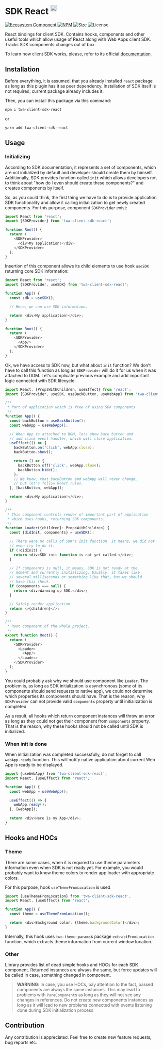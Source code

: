 # SDK React <sup><img src="https://static.npmjs.com/255a118f56f5346b97e56325a1217a16.svg" alt="drawing" width="20"/></sup>

[npm-badge]: https://img.shields.io/npm/v/twa-client-sdk-react.svg

[npm-link]: https://npmjs.com/package/twa-client-sdk-react

[size-badge]: https://img.shields.io/bundlephobia/minzip/twa-client-sdk-react

[license-badge]: https://img.shields.io/github/license/telegram-web-apps/twa-client-sdk-react

[gh-org-badge]: https://img.shields.io/badge/-Ecosystem_Component-%23555?logo=github

[gh-org-link]: https://github.com/Telegram-Web-Apps

[![Ecosystem Component][gh-org-badge]][gh-org-link] [![NPM][npm-badge]][npm-link] ![Size][size-badge] ![License][license-badge]

React bindings for client SDK. Contains hooks, components and other
useful tools which allow usage of React along with Web Apps client SDK.
Tracks SDK components changes out of box.

To learn how client SDK works, please, refer to its official
[documentation](https://github.com/Telegram-Web-Apps/client-sdk).

## Installation

Before everything, it is assumed, that you already installed `react` package
as long as this plugin has it as peer dependency. Installation of SDK itself is
not required, current package already includes it.

Then, you can install this package via this command:

```bash
npm i twa-client-sdk-react
```  

or

```bash  
yarn add twa-client-sdk-react
```

## Usage

### Initializing

According to SDK documentation, it represents a set of components, which are
not initialized by default and developer should create them by himself.
Additionally, SDK provides function called `init` which allows developers
not to think about "how do I even should create these components?" and creates
components by itself.

So, as you could think, the first thing we have to do is to provide application
SDK functionality and allow it calling initialization to get newly
created components. For this purpose, component `SDKProvider` exist:

```typescript jsx
import React from 'react';
import {SDKProvider} from 'twa-client-sdk-react';

function Root() {
  return (
    <SDKProvider>
      <div>My application!</div>
    </SDKProvider>
  );
}
```

Insertion of this component allows its child elements to use hook
`useSDK` returning core SDK information:

```typescript jsx
import React from 'react';
import {SDKProvider, useSDK} from 'twa-client-sdk-react';

function App() {
  const sdk = useSDK();

  // Here, we can use SDK information.

  return <div>My application!</div>;
}

function Root() {
  return (
    <SDKProvider>
      <App/>
    </SDKProvider>
  );
}
```

Ok, we have access to SDK now, but what about `init` function? We don't have
to call this function as long as `SDKProvider` will do it for us when it was
attached to DOM. Let's complicate previous example and add important logic
connected with SDK lifecycle:

```typescript jsx
import React, {PropsWithChildren, useEffect} from 'react';
import {SDKProvider, useSDK, useBackButton, useWebApp} from 'twa-client-sdk-react';

/**
 * Part of application which is free of using SDK components.
 */
function App() {
  const backButton = useBackButton();
  const webApp = useWebApp();

  // When App is attached to DOM, lets show back button and
  // add click event handler, which will close application.
  useEffect(() => {
    backButton.on('click', webApp.close);
    backButton.show();

    return () => {
      backButton.off('click', webApp.close);
      backButton.hide();
    };
    // We know, that backButton and webApp will never change,
    // but let's follow React rules.
  }, [backButton, webApp]);

  return <div>My application!</div>;
}

/**
 * This component controls render of important part of application
 * which uses hooks, returning SDK components.
 */
function Loader({children}: PropsWithChildren) {
  const {didInit, components} = useSDK();

  // There were no calls of SDK's init function. It means, we did not
  // even try to do it.
  if (!didInit) {
    return <div>SDK init function is not yet called.</div>;
  }

  // If components is null, it means, SDK is not ready at the
  // moment and currently initializing. Usually, it takes like
  // several milliseconds or something like that, but we should
  // have this check.
  if (components === null) {
    return <div>Warming up SDK.</div>;
  }

  // Safely render application.
  return <>{children}</>;
}

/**
 * Root component of the whole project.
 */
export function Root() {
  return (
    <SDKProvider>
      <Loader>
        <App/>
      </Loader>
    </SDKProvider>
  );
}
```

You could probably ask why we should use component like `Loader`. The problem
is, as long as SDK initialization is asynchronous (some of its components should
send requests to native app), we could not determine which properties its
components should have. That is the reason, why `SDKProvider` can not provide
valid `components` property until initialization is completed.

As a result, all hooks which return component instances will throw an error
as long as they could not get their component from `components` property. That
is the reason, why these hooks should not be called until SDK is initialized.

### When init is done

When initialization was completed successfully, do not forget to
call `webApp.ready` function. This will notify native application about current
Web App is ready to be displayed.

```typescript jsx
import {useWebApp} from 'twa-client-sdk-react';
import React, {useEffect} from 'react';

function App() {
  const webApp = useWebApp();

  useEffect(() => {
    webApp.ready();
  }, [webApp]);
  
  return <div>Here is my App</div>;
}
```

## Hooks and HOCs

### Theme

There are some cases, when it is required to use theme parameters information
even when SDK is not ready yet. For example, you would probably want to
know theme colors to render app loader with appropriate colors.

For this purpose, hook `useThemeFromLocation` is used:

```typescript jsx
import {useThemeFromLocation} from 'twa-client-sdk-react';
import React, {useEffect} from 'react';

function App() {
  const theme = useThemeFromLocation();

  return <div>Background color: {theme.backgroundColor}</div>;
}
```

Internally, this hook uses `twa-theme-params`s package `extractFromLocation`
function, which extracts theme information from current window location.

### Other

Library provides list of dead simple hooks and HOCs for each SDK component.
Returned instances are always the same, but force updates will be called
in case, something changed in component.

> **WARNING**: In case, you use HOCs, pay attention to the fact, passed
> components are always the same instances. This may lead to problems with
> `PureComponent`s as long as they will not see any changes in references.
> Do not create new components instances as long as it will lead to new
> problems connected with events listening done during SDK initialization
> process.

## Contribution

Any contribution is appreciated. Feel free to create new feature requests, bug
reports etc.